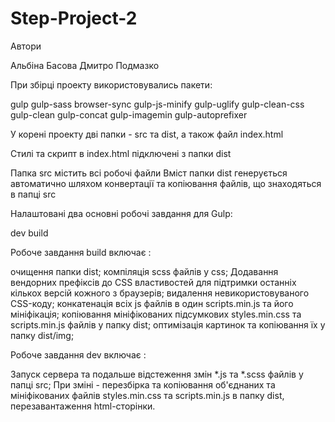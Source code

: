 # Step-Project-2


Автори

Альбіна Басова
Дмитро Подмазко

При збірці проекту використовувались пакети:

gulp
gulp-sass
browser-sync
gulp-js-minify
gulp-uglify
gulp-clean-css
gulp-clean
gulp-concat
gulp-imagemin
gulp-autoprefixer

У корені проекту  дві папки - src та dist, а також файл index.html

Стилі та скрипт в index.html  підключені з папки dist

Папка src  містить всі робочі файли
Вміст папки dist  генерується автоматично шляхом конвертації та копіювання файлів, що знаходяться в папці src

Налаштовані два основні робочі завдання для Gulp:

dev
build


Робоче завдання build  включає :

очищення папки dist;
компіляція scss файлів у css;
Додавання вендорних префіксів до CSS властивостей для підтримки останніх кількох версій кожного з браузерів;
видалення невикористовуваного CSS-коду;
конкатенація всіх js файлів в один scripts.min.js та його мініфікація;
копіювання мініфікованих підсумкових styles.min.css та scripts.min.js файлів у папку dist;
оптимізація картинок та копіювання їх у папку dist/img;


Робоче завдання dev  включає :

Запуск сервера та подальше відстеження змін *.js та *.scss файлів у папці src;
При зміні - перезбірка та копіювання об'єднаних та мініфікованих файлів styles.min.css та scripts.min.js в папку dist, перезавантаження  html-сторінки.
